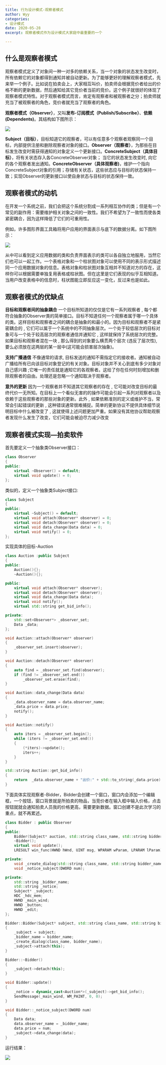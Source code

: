 ```yaml
---
title: 行为设计模式-观察者模式
author: Wyy
categories:
- 设计模式
date: 2020-05-28 
excerpt: 观察者模式作为设计模式大家庭中最重要的一个

---
```




## 什么是观察者模式

观察者模式定义了对象间一种一对多的依赖关系，当一个对象的状态发生改变时，所有依赖它的对象都得到通知并被自动更新。为了能够更好的理解观察者模式，先来举一个例子。比如说在拍卖会上，大家相互叫价，拍卖师会根据竞价者给出的价格不断的更新数据，然后通知给其它竞价者当前的竞价。这个例子就很好的体现了观察者模式特性。对于观察者模式而言，肯定有观察者和被观察者之分；拍卖师就充当了被观察者的角色，竞价者就充当了观察者的角色。		

**观察者模式（Observer）**，又叫**发布-订阅模式（Publish/Subscribe）**、**依赖(Dependents)**。其结构如下图所示：

![](/pic/wyy/observer/structure_chart.png)

**Subject（目标）**，目标知道它的观察者，可以有任意多个观察者观察同一个目标，内部提供注册和删除观察者对象的接口。**Observer（观察者）**，为那些在目标发生改变时需获得通知的对象定义一个更新接口。**ConcreteSubject（具体目标）**，将有关状态存入各ConcreteObserver对象； 当它的状态发生改变时, 向它的各个观察者发出通知。**ConcreteObserver（具体观察者)**，维护一个指向ConcreteSubject对象的引用；存储有关状态，这些状态应与目标的状态保持一致；实现Observer的更新接口以使自身状态与目标的状态保持一致。

## 观察者模式的动机

在开发一个系统之前，我们会把这个系统分割成一系列相互协作的类；但是有一个常见的副作用：需要维护相关对象之间的一致性。我们不希望为了一致性而使各类紧密耦合，因为这样降低了它们的可重用性。

例如，许多图形界面工具箱将用户应用的界面表示与底下的数据分离。如下图所示：

![](/pic/wyy/observer/table.png)

从中可以看到定义应用数据的类和负责界面表示的类可以各自独立地服用，当然它们也可以一起工作。一个表格对象和一个柱状图对象可以使用不同的表示形式描述同一个应用数据对象的信息。表格对象和柱状图对象互相并不知道对方的存在，这样你可以根据需要单独复用表格或柱状图。但在这里是它们表现的似乎互相知道。当用户改变表格中的信息时，柱状图能立即反应这一变化，反过来也是如此。

## 观察者模式的优缺点

**目标和观察者间的抽象耦合**  一个目标所知道的仅仅是它有一系列观察者 , 每个都符合抽象的Observer类的简单接口。目标不知道任何一个观察者属于哪一个具体的类。这样目标和观察者之间的耦合是抽象的和最小的。因为目标和观察者不是紧密耦合的 , 它们可以属于一个系统中的不同抽象层次。一个处于较低层次的目标对象可与一个处于较高层次的观察者通信并通知它 , 这样就保持了系统层次的完整。如果目标和观察者混在一块 , 那么得到的对象要么横贯两个层次 (违反了层次性), 要么必须放在这两层的某一层中(这可能会损害层次抽象)。

**支持广播通信** 不像通常的请求, 目标发送的通知不需指定它的接收者。通知被自动广播给所有已向该目标对象登记的有关对象。目标对象并不关心到底有多少对象对自己感兴趣 ;它唯一的责任就是通知它的各观察者。这给了你在任何时刻增加和删除观察者的自由。处理还是忽略一个通知取决于观察者。

**意外的更新** 因为一个观察者并不知道其它观察者的存在 , 它可能对改变目标的最终代价一无所知。在目标上一个看似无害的的操作可能会引起一系列对观察者以及依赖于这些观察者的那些对象的更新。此外 , 如果依赖准则的定义或维护不当，常常会引起错误的更新 , 这种错误通常很难捕捉。简单的更新协议不提供具体细节说明目标中什么被改变了 , 这就使得上述问题更加严重。如果没有其他协议帮助观察者发现什么发生了改变，它们可能会被迫尽力减少改变

## 观察者模式实现—拍卖软件

首先要定义一个抽象类Observer接口：

```cpp
class Observer
{
public:
	virtual ~Observer() = default;
	virtual void update() = 0;
};
```

类似的，定义一个抽象类Subject接口:

```cpp
class Subject
{
public:
	virtual ~Subject() = default;
	virtual void attach(Observer* observer) = 0;
	virtual void detach(Observer* observer) = 0;
	virtual void data_change(Data data) = 0;
	virtual void notify() = 0;
};
```

实现具体的目标-Auction

```cpp
class Auction :public Subject
{
public:
	Auction(){};
	~Auction(){};

public:
	virtual void attach(Observer* observer);
	virtual void detach(Observer* observer);
	virtual void data_change(Data data);
	virtual void notify();
	virtual std::string get_bid_info();

private:
	std::set<Observer*> _observer_set;
	Data _data;
};

void Auction::attach(Observer* observer)
{
	_observer_set.insert(observer);
}

void Auction::detach(Observer* observer)
{
	auto find = _observer_set.find(observer);
	if (find != _observer_set.end())
		_observer_set.erase(find);
}

void Auction::data_change(Data data)
{
	_data.observer_name = data.observer_name;
	_data.price = data.price;
	notify();
}

void Auction::notify()
{
	auto iters = _observer_set.begin();
	while (iters != _observer_set.end())
	{
		(*iters)->update();
		iters++;
	}
}

std::string Auction::get_bid_info()
{
	return 	_data.observer_name + "出价:" + std::to_string(_data.price) + "$";
}
```

下面具体实现观察者-Bidder，Bidder会创建一个窗口，窗口内会添加一个编辑框，一个按钮，窗口背景就是所拍卖的物品，当竞价者在输入框中输入价格，点击按钮就就会通知拍卖人员我的价格更高，需要更新数据。窗口创建不是此次学习的重点，就不再累述。

```cpp
class Bidder : public Observer
{
public:
	Bidder(Subject* auction, std::string class_name, std::string bidder_name);
	~Bidder();
	virtual void update();
	LRESULT win_func(HWND hWnd, UINT msg, WPARAM wParam, LPARAM lParam);

private:
	void _create_dialog(std::string class_name, std::string bidder_name);
	void _notice_subject(DWORD num);

private: 
	std::string _bidder_name;
	std::string _notice;
	Subject* _subject;
	HDC _hdc_mem;
	HWND _main_wind;
	HWND _button;
	HWND _edit;
};

Bidder::Bidder(Subject* subject, std::string class_name, std::string bidder_name)
{
	_subject = subject;
	_bidder_name = bidder_name;
	_create_dialog(class_name, bidder_name);
	_subject->attach(this);
}

Bidder::~Bidder()
{
	_subject->detach(this);
}

void Bidder::update()
{
	_notice = dynamic_cast<Auction*>(_subject)->get_bid_info();
	SendMessage(_main_wind, WM_PAINT, 0, 0);
}

void Bidder::_notice_subject(DWORD num)
{
	Data data;
	data.observer_name = _bidder_name;
	data.price = num;
	_subject->data_change(data);
}
```

运行结果：

![](/pic/wyy/observer/result.png)